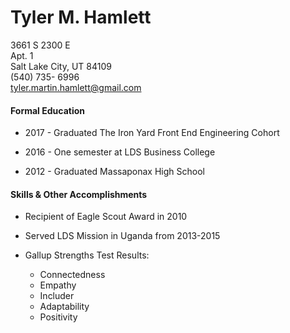 # __Tyler M. Hamlett__

3661 S 2300 E  
Apt. 1  
Salt Lake City, UT 84109  
(540) 735- 6996  
tyler.martin.hamlett@gmail.com


#### Formal Education

* 2017 - Graduated The Iron Yard Front End Engineering Cohort

* 2016 - One semester at LDS Business College

* 2012 - Graduated Massaponax High School


#### Skills & Other Accomplishments

* Recipient of Eagle Scout Award in 2010

* Served LDS Mission in Uganda from 2013-2015

* Gallup Strengths Test Results:

   * Connectedness
   * Empathy
   * Includer
   * Adaptability
   * Positivity
